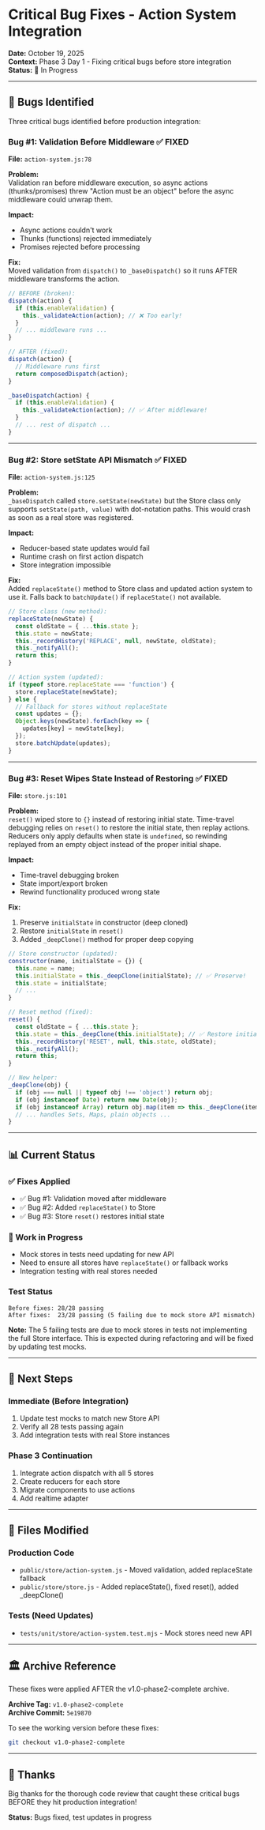# Critical Bug Fixes - Action System Integration

**Date:** October 19, 2025  
**Context:** Phase 3 Day 1 - Fixing critical bugs before store integration  
**Status:** 🔧 In Progress

---

## 🐛 Bugs Identified

Three critical bugs identified before production integration:

### Bug #1: Validation Before Middleware ✅ FIXED
**File:** `action-system.js:78`

**Problem:**  
Validation ran before middleware execution, so async actions (thunks/promises) threw "Action must be an object" before the async middleware could unwrap them.

**Impact:**  
- Async actions couldn't work
- Thunks (functions) rejected immediately
- Promises rejected before processing

**Fix:**  
Moved validation from `dispatch()` to `_baseDispatch()` so it runs AFTER middleware transforms the action.

```javascript
// BEFORE (broken):
dispatch(action) {
  if (this.enableValidation) {
    this._validateAction(action); // ❌ Too early!
  }
  // ... middleware runs ...
}

// AFTER (fixed):
dispatch(action) {
  // Middleware runs first
  return composedDispatch(action);
}

_baseDispatch(action) {
  if (this.enableValidation) {
    this._validateAction(action); // ✅ After middleware!
  }
  // ... rest of dispatch ...
}
```

---

### Bug #2: Store setState API Mismatch ✅ FIXED
**File:** `action-system.js:125`

**Problem:**  
`_baseDispatch` called `store.setState(newState)` but the Store class only supports `setState(path, value)` with dot-notation paths. This would crash as soon as a real store was registered.

**Impact:**  
- Reducer-based state updates would fail
- Runtime crash on first action dispatch
- Store integration impossible

**Fix:**  
Added `replaceState()` method to Store class and updated action system to use it. Falls back to `batchUpdate()` if `replaceState()` not available.

```javascript
// Store class (new method):
replaceState(newState) {
  const oldState = { ...this.state };
  this.state = newState;
  this._recordHistory('REPLACE', null, newState, oldState);
  this._notifyAll();
  return this;
}

// Action system (updated):
if (typeof store.replaceState === 'function') {
  store.replaceState(newState);
} else {
  // Fallback for stores without replaceState
  const updates = {};
  Object.keys(newState).forEach(key => {
    updates[key] = newState[key];
  });
  store.batchUpdate(updates);
}
```

---

### Bug #3: Reset Wipes State Instead of Restoring ✅ FIXED
**File:** `store.js:101`

**Problem:**  
`reset()` wiped store to `{}` instead of restoring initial state. Time-travel debugging relies on `reset()` to restore the initial state, then replay actions. Reducers only apply defaults when state is `undefined`, so rewinding replayed from an empty object instead of the proper initial shape.

**Impact:**  
- Time-travel debugging broken
- State import/export broken
- Rewind functionality produced wrong state

**Fix:**  
1. Preserve `initialState` in constructor (deep cloned)
2. Restore `initialState` in `reset()`
3. Added `_deepClone()` method for proper deep copying

```javascript
// Store constructor (updated):
constructor(name, initialState = {}) {
  this.name = name;
  this.initialState = this._deepClone(initialState); // ✅ Preserve!
  this.state = initialState;
  // ...
}

// Reset method (fixed):
reset() {
  const oldState = { ...this.state };
  this.state = this._deepClone(this.initialState); // ✅ Restore initial!
  this._recordHistory('RESET', null, this.state, oldState);
  this._notifyAll();
  return this;
}

// New helper:
_deepClone(obj) {
  if (obj === null || typeof obj !== 'object') return obj;
  if (obj instanceof Date) return new Date(obj);
  if (obj instanceof Array) return obj.map(item => this._deepClone(item));
  // ... handles Sets, Maps, plain objects ...
}
```

---

## 📊 Current Status

### ✅ Fixes Applied
- ✅ Bug #1: Validation moved after middleware
- ✅ Bug #2: Added `replaceState()` to Store
- ✅ Bug #3: Store `reset()` restores initial state

### 🔧 Work in Progress
- Mock stores in tests need updating for new API
- Need to ensure all stores have `replaceState()` or fallback works
- Integration testing with real stores needed

### Test Status
```
Before fixes: 28/28 passing
After fixes:  23/28 passing (5 failing due to mock store API mismatch)
```

**Note:** The 5 failing tests are due to mock stores in tests not implementing the full Store interface. This is expected during refactoring and will be fixed by updating test mocks.

---

## 🎯 Next Steps

### Immediate (Before Integration)
1. Update test mocks to match new Store API
2. Verify all 28 tests passing again
3. Add integration tests with real Store instances

### Phase 3 Continuation
1. Integrate action dispatch with all 5 stores
2. Create reducers for each store
3. Migrate components to use actions
4. Add realtime adapter

---

## 📝 Files Modified

### Production Code
- `public/store/action-system.js` - Moved validation, added replaceState fallback
- `public/store/store.js` - Added replaceState(), fixed reset(), added _deepClone()

### Tests (Need Updates)
- `tests/unit/store/action-system.test.mjs` - Mock stores need new API

---

## 🏛️ Archive Reference

These fixes were applied AFTER the v1.0-phase2-complete archive.

**Archive Tag:** `v1.0-phase2-complete`  
**Archive Commit:** `5e19870`  

To see the working version before these fixes:
```bash
git checkout v1.0-phase2-complete
```

---

## 🙏 Thanks

Big thanks for the thorough code review that caught these critical bugs BEFORE they hit production integration!

**Status:** Bugs fixed, test updates in progress

